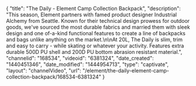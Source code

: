 {
    "title": "The Daily - Element Camp Collection Backpack",
    "description": "This season, Element partners with famed product designer Industrial Alchemy from Seattle. Known for their technical design prowess for outdoor goods, we've sourced the most durable fabrics and married them with sleek design and one of-a-kind functional features to create a line of backpacks and bags unlike anything on the market.\n\nAt 20L, The Daily is slim, trim and easy to carry - while skating or whatever your activity. Features extra durable 500D PU shell and 200D PU bottom abrasion resistant material.",
    "channelid": "168534",
    "videoid": "6381324",
    "date_created": "1440451346",
    "date_modified": "1444954713",
    "type": "captivate",
    "layout": "channelVideo",
    "url": "\/element\/the-daily-element-camp-collection-backpack\/168534-6381324"
}